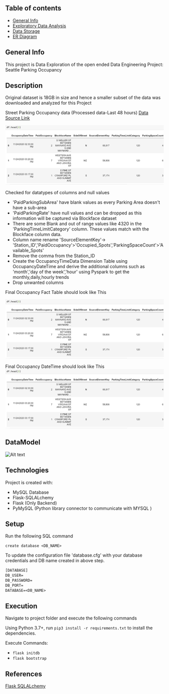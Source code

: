 ## Table of contents
* [General Info](#general-info)
* [Exploratory Data Analysis](#Exploratory-Data-Analysis)
* [Data Storage](#datastorage)
* [ER Diagram](#ERDiagram)


## General Info
This project is Data Exploration of the open ended Data Engineering Project: Seattle Parking Occupancy

## Description
Original dataset is 18GB in size and hence a smaller subset of the data was downloaded and analyzed for this Project

Street Parking Occupancy data (Processed data-Last 48 hours)
[Data Source Link](https://data.seattle.gov/Transportation/Paid-Parking-Last-48-Hours-/hiyf-7edq)

![Alt text](ParkingOccupancyFirstFewRecs.PNG?raw=true "Parking Occupancy")

Checked for datatypes of columns and null values
* 'PaidParkingSubArea' have blank values as every Parking Area doesn't have a sub-area
* 'PaidParkingRate' have null values and can be dropped as this information will be captured via Blockface dataset
* There are some Blank and out of range values like 4320 in the 'ParkingTimeLimitCategory' column. These values match with the Blockface column data.
* Column name rename 'SourceElementKey'-> 'Station_ID','PaidOccupancy'>'Occupied_Spots','ParkingSpaceCount'>'Available_Spots'
* Remove the comma from the Station_ID
* Create the OccupancyTimeData Dimension Table using OccupancyDateTime and derive the additional columns such as 'month','day of the week','hour' using Pyspark to get the monthly,daily,hourly trends
* Drop unwanted columns

Final Occupancy Fact Table should look like This

![Alt text](ParkingOccupancyFirstFewRecs.PNG?raw=true "Parking Occupancy")

Final Occupancy DateTime should look like This
![Alt text](ParkingOccupancyFirstFewRecs.PNG?raw=true "Parking Occupancy")




## DataModel
![Alt text](/screenshot/datamodel/DataModel.PNG?raw=true "Data Model")

## Technologies
Project is created with:
* MySQL Database
* Flask-SQLALchemy
* Flask (Only Backend)
* PyMySQL (Python library connector to communicate with MYSQL )


## Setup

Run the following SQL command  

```
create database <DB_NAME>

```
To update the configuration file 'database.cfg' with your database credentials and DB name created in above step.

```
[DATABASE]
DB_USER=
DB_PASSWORD=
DB_PORT=
DATABASE=<DB_NAME>

```

## Execution

Navigate to project folder and execute the following commands

Using Python 3.7+, run `pip3 install -r requirements.txt` to install the dependencies.

Execute Commands:

* `flask initdb`
* `flask bootstrap`


## References
[Flask SQLALchemy](https://flask-sqlalchemy.palletsprojects.com/en/2.x/)
